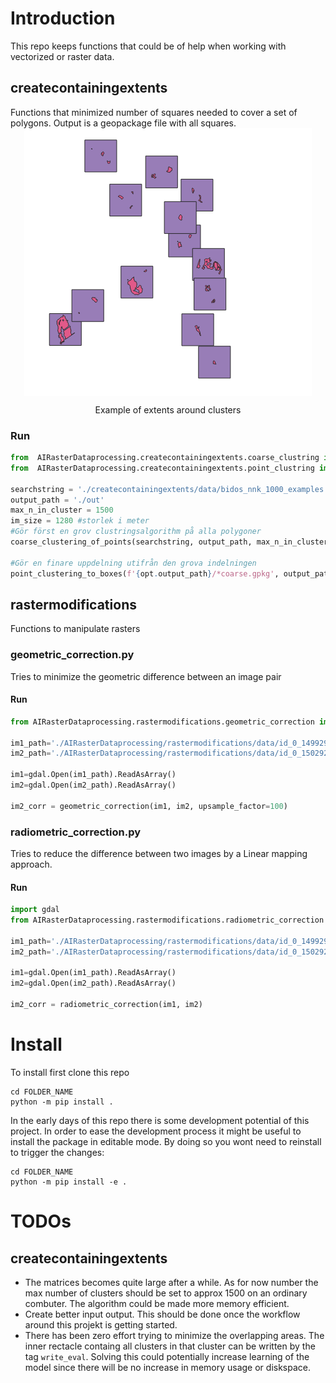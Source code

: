 # Introduction 
This repo keeps functions that could be of help when working with vectorized or raster data.

## createcontainingextents

Functions that minimized number of squares needed to cover a set of polygons. 
Output is a geopackage file with all squares.
<img style="display: block; margin: auto;"
src="./images/createcontainingextents.PNG"/>
<p style="text-align: center;">
    Example of extents around clusters
</p>



### Run
```python   
from  AIRasterDataprocessing.createcontainingextents.coarse_clustring import coarse_clustering_of_points
from  AIRasterDataprocessing.createcontainingextents.point_clustring import point_clustering_to_boxes

searchstring = './createcontainingextents/data/bidos_nnk_1000_examples.gpkg'
output_path = './out'
max_n_in_cluster = 1500 
im_size = 1280 #storlek i meter
#Gör först en grov clustringsalgorithm på alla polygoner
coarse_clustering_of_points(searchstring, output_path, max_n_in_cluster)

#Gör en finare uppdelning utifrån den grova indelningen
point_clustering_to_boxes(f'{opt.output_path}/*coarse.gpkg', output_path, im_size=im_size, write_eval=False)
```

## rastermodifications
Functions to manipulate rasters

### geometric_correction.py
Tries to minimize the geometric difference between an image pair

#### Run
```python
from AIRasterDataprocessing.rastermodifications.geometric_correction import geometric correction

im1_path='./AIRasterDataprocessing/rastermodifications/data/id_0_1499299200000_0_0_ndvi.tiff'
im2_path='./AIRasterDataprocessing/rastermodifications/data/id_0_1502928000000_0_1_ndvi.tiff'

im1=gdal.Open(im1_path).ReadAsArray()
im2=gdal.Open(im2_path).ReadAsArray()

im2_corr = geometric_correction(im1, im2, upsample_factor=100)
```

### radiometric_correction.py
Tries to reduce the difference between two images by a Linear mapping approach.

#### Run
```python
import gdal
from AIRasterDataprocessing.rastermodifications.radiometric_correction import radiometric_correction

im1_path='./AIRasterDataprocessing/rastermodifications/data/id_0_1499299200000_0_0_ndvi.tiff'
im2_path='./AIRasterDataprocessing/rastermodifications/data/id_0_1502928000000_0_1_ndvi.tiff'

im1=gdal.Open(im1_path).ReadAsArray()
im2=gdal.Open(im2_path).ReadAsArray()

im2_corr = radiometric_correction(im1, im2)
```

# Install 
To install first clone this repo
```
cd FOLDER_NAME
python -m pip install .
```
In the early days of this repo there is some development potential of this project. In order to ease the development process it might be useful to install the package in editable mode. By doing so you wont need to reinstall to trigger the changes:
```
cd FOLDER_NAME
python -m pip install -e .
```
# TODOs
## createcontainingextents
* The matrices becomes quite large after a while. As for now number the max number of clusters should be set to approx 1500 on an ordinary combuter. The algorithm could be made more memory efficient.
* Create better input output. This should be done once the workflow around this projekt is getting started.
* There has been zero effort trying to minimize the overlapping areas. The inner rectacle containg all clusters in that cluster can be written by the tag ```write_eval```. Solving this could potentially increase learning of the model since there will be no increase in memory usage or diskspace. 